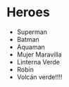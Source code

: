 # Heroes

* Superman
* Batman
* Aquaman
* Mujer Maravilla
* Linterna Verde
* Robin
* Volcán verde!!!!

